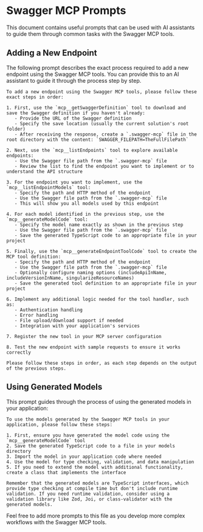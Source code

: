 # Swagger MCP Prompts

This document contains useful prompts that can be used with AI assistants to guide them through common tasks with the Swagger MCP tools.

## Adding a New Endpoint

The following prompt describes the exact process required to add a new endpoint using the Swagger MCP tools. You can provide this to an AI assistant to guide it through the process step by step.

```
To add a new endpoint using the Swagger MCP tools, please follow these exact steps in order:

1. First, use the `mcp__getSwaggerDefinition` tool to download and save the Swagger definition if you haven't already:
   - Provide the URL of the Swagger definition
   - Specify the save location (usually the current solution's root folder)
   - After receiving the response, create a `.swagger-mcp` file in the root directory with the content: `SWAGGER_FILEPATH=TheFullFilePath`

2. Next, use the `mcp__listEndpoints` tool to explore available endpoints:
   - Use the Swagger file path from the `.swagger-mcp` file
   - Review the list to find the endpoint you want to implement or to understand the API structure

3. For the endpoint you want to implement, use the `mcp__listEndpointModels` tool:
   - Specify the path and HTTP method of the endpoint
   - Use the Swagger file path from the `.swagger-mcp` file
   - This will show you all models used by this endpoint

4. For each model identified in the previous step, use the `mcp__generateModelCode` tool:
   - Specify the model name exactly as shown in the previous step
   - Use the Swagger file path from the `.swagger-mcp` file
   - Save the generated TypeScript code to an appropriate file in your project

5. Finally, use the `mcp__generateEndpointToolCode` tool to create the MCP tool definition:
   - Specify the path and HTTP method of the endpoint
   - Use the Swagger file path from the `.swagger-mcp` file
   - Optionally configure naming options (includeApiInName, includeVersionInName, singularizeResourceNames)
   - Save the generated tool definition to an appropriate file in your project

6. Implement any additional logic needed for the tool handler, such as:
   - Authentication handling
   - Error handling
   - File upload/download support if needed
   - Integration with your application's services

7. Register the new tool in your MCP server configuration

8. Test the new endpoint with sample requests to ensure it works correctly

Please follow these steps in order, as each step depends on the output of the previous steps.
```

## Using Generated Models

This prompt guides through the process of using the generated models in your application:

```
To use the models generated by the Swagger MCP tools in your application, please follow these steps:

1. First, ensure you have generated the model code using the `mcp__generateModelCode` tool
2. Save the generated TypeScript code to a file in your models directory
3. Import the model in your application code where needed
4. Use the model for type checking, validation, and data manipulation
5. If you need to extend the model with additional functionality, create a class that implements the interface

Remember that the generated models are TypeScript interfaces, which provide type checking at compile time but don't include runtime validation. If you need runtime validation, consider using a validation library like Zod, Joi, or class-validator with the generated models.
```

Feel free to add more prompts to this file as you develop more complex workflows with the Swagger MCP tools. 